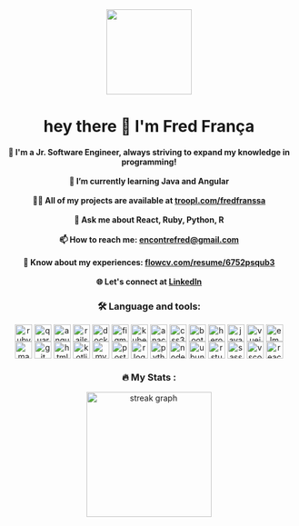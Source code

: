 <div align="center">
  <img height="150" src="https://media1.tenor.com/m/Z1CPsjxqlT4AAAAC/scott-pilgrim-young-neil.gif" />
</div>

<h1 align="center">hey there 👋 I'm Fred França</h1>

<h4 align="center">
  🔭 I'm a Jr. Software Engineer, always striving to expand my knowledge in programming!<br><br>
  🌱 I’m currently learning Java and Angular <br><br>
  👨‍💻 All of my projects are available at <a href="http://troopl.com/fredfranssa">troopl.com/fredfranssa</a><br><br>
  💬 Ask me about React, Ruby, Python, R<br><br>
  📫 How to reach me: <a href="mailto:encontrefred@gmail.com">encontrefred@gmail.com</a><br><br>
  📄 Know about my experiences: <a href="https://flowcv.com/resume/6752psqub3">flowcv.com/resume/6752psqub3</a><br><br>
  🌐 Let's connect at <a href="https://www.linkedin.com/in/fredfranssa/">LinkedIn</a>
</h4>

<h3 align="center">🛠 Language and tools:</h3>

<div align="center">
  <img src="https://cdn.jsdelivr.net/gh/devicons/devicon/icons/ruby/ruby-original.svg" style="height:30px; vertical-align:middle;" alt="ruby logo" />
  <img src="https://cdn.jsdelivr.net/gh/devicons/devicon/icons/quarkus/quarkus-original.svg" style="height:30px; vertical-align:middle;" alt="quarkus logo" />
  <img src="https://cdn.jsdelivr.net/gh/devicons/devicon/icons/angularjs/angularjs-original.svg" style="height:30px; vertical-align:middle;" alt="angularjs logo" />
  <img src="https://cdn.jsdelivr.net/gh/devicons/devicon/icons/rails/rails-plain.svg" style="height:30px; vertical-align:middle;" alt="rails logo" />
  <img src="https://cdn.jsdelivr.net/gh/devicons/devicon/icons/docker/docker-original.svg" style="height:30px; vertical-align:middle;" alt="docker logo" />
  <img src="https://cdn.jsdelivr.net/gh/devicons/devicon/icons/figma/figma-original.svg" style="height:30px; vertical-align:middle;" alt="figma logo" />
  <img src="https://cdn.jsdelivr.net/gh/devicons/devicon/icons/kubernetes/kubernetes-original.svg" style="height:30px; vertical-align:middle;" alt="kubernetes logo" />
  <img src="https://cdn.jsdelivr.net/gh/devicons/devicon/icons/anaconda/anaconda-original.svg" style="height:30px; vertical-align:middle;" alt="anaconda logo" />
  <img src="https://cdn.jsdelivr.net/gh/devicons/devicon/icons/css3/css3-original.svg" style="height:30px; vertical-align:middle;" alt="css3 logo" />
  <img src="https://cdn.jsdelivr.net/gh/devicons/devicon/icons/bootstrap/bootstrap-original.svg" style="height:30px; vertical-align:middle;" alt="bootstrap logo" />
  <img src="https://cdn.jsdelivr.net/gh/devicons/devicon/icons/heroku/heroku-original.svg" style="height:30px; vertical-align:middle;" alt="heroku logo" />
  <img src="https://cdn.jsdelivr.net/gh/devicons/devicon/icons/javascript/javascript-original.svg" style="height:30px; vertical-align:middle;" alt="javascript logo" />
  <img src="https://cdn.jsdelivr.net/gh/devicons/devicon/icons/vuejs/vuejs-original.svg" style="height:30px; vertical-align:middle;" alt="vuejs logo" />
  <img src="https://cdn.jsdelivr.net/gh/devicons/devicon/icons/elm/elm-original.svg" style="height:30px; vertical-align:middle;" alt="elm logo" />
  <img src="https://cdn.jsdelivr.net/gh/devicons/devicon/icons/maven/maven-original.svg" style="height:30px; vertical-align:middle;" alt="maven logo" />
  <img src="https://cdn.jsdelivr.net/gh/devicons/devicon/icons/git/git-original.svg" style="height:30px; vertical-align:middle;" alt="git logo" />
  <img src="https://cdn.jsdelivr.net/gh/devicons/devicon/icons/html5/html5-original.svg" style="height:30px; vertical-align:middle;" alt="html5 logo" />
  <img src="https://cdn.jsdelivr.net/gh/devicons/devicon/icons/kotlin/kotlin-original.svg" style="height:30px; vertical-align:middle;" alt="kotlin logo" />
  <img src="https://cdn.jsdelivr.net/gh/devicons/devicon/icons/mysql/mysql-original.svg" style="height:30px; vertical-align:middle;" alt="mysql logo" />
  <img src="https://cdn.jsdelivr.net/gh/devicons/devicon/icons/postgresql/postgresql-original.svg" style="height:30px; vertical-align:middle;" alt="postgresql logo" />
  <img src="https://cdn.jsdelivr.net/gh/devicons/devicon/icons/r/r-original.svg" style="height:30px; vertical-align:middle;" alt="r logo" />
  <img src="https://cdn.jsdelivr.net/gh/devicons/devicon/icons/python/python-original.svg" style="height:30px; vertical-align:middle;" alt="python logo" />
  <img src="https://cdn.jsdelivr.net/gh/devicons/devicon/icons/nodejs/nodejs-original.svg" style="height:30px; vertical-align:middle;" alt="nodejs logo" />
  <img src="https://cdn.jsdelivr.net/gh/devicons/devicon/icons/ubuntu/ubuntu-plain.svg" style="height:30px; vertical-align:middle;" alt="ubuntu logo" />
  <img src="https://cdn.jsdelivr.net/gh/devicons/devicon/icons/rstudio/rstudio-original.svg" style="height:30px; vertical-align:middle;" alt="rstudio logo" />
  <img src="https://cdn.jsdelivr.net/gh/devicons/devicon/icons/sass/sass-original.svg" style="height:30px; vertical-align:middle;" alt="sass logo" />
  <img src="https://cdn.jsdelivr.net/gh/devicons/devicon/icons/vscode/vscode-original.svg" style="height:30px; vertical-align:middle;" alt="vscode logo" />
  <img src="https://cdn.jsdelivr.net/gh/devicons/devicon/icons/react/react-original.svg" style="height:30px; vertical-align:middle;" alt="react logo" />
</div>

<h3 align="center">🔥 My Stats :</h3>

<div align="center">
  <img src="https://streak-stats.demolab.com?user=fredrdh&locale=en&mode=daily&theme=dark&hide_border=false&border_radius=5&order=3" height="220" alt="streak graph" />
</div>
